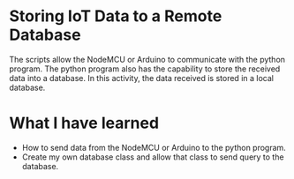 # Storing IoT Data to a Remote Database
The scripts allow the NodeMCU or Arduino to communicate with the python program. The python program also has the capability to store the received data into a database. In this activity, the data received is stored in a local database.

# What I have learned
- How to send data from the NodeMCU or Arduino to the python program.
- Create my own database class and allow that class to send query to the database.
